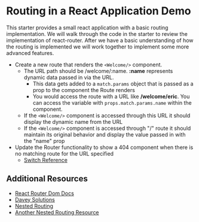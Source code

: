 # Routing in a React Application Demo
This starter provides a small react application with a basic routing implementation. We will walk through the code in the starter to review the implementation of react-router. After we have a basic understanding of how the routing is implemented we will work together to implement some more advanced features.

* Create a new route that renders the `<Welcome/>` component.
    * The URL path should be /welcome/:name. **:name** represents dynamic data passed in via the URL.
        * This data gets added to a `match.params` object that is passed as a prop to the component the Route renders
        * You would access the route with a URL like **/welcome/eric**. You can access the variable with `props.match.params.name` within the component.
    * If the `<Welcome/>` component is accessed through this URL it should display the dynamic name from the URL
    * If the `<Welcome/>` component is accessed through "/" route it should maintain its original behavior and display the value passed in with the "name" prop
* Update the Router functionality to show a 404 component when there is no matching route for the URL specified
    * [Switch Reference](https://reacttraining.com/react-router/web/api/Switch)

## Additional Resources
- [React Router Dom Docs](https://reacttraining.com/react-router/web/guides/quick-start)  
- [Davey Solutions](https://player.vimeo.com/video/335222555)  
- [Nested Routing](https://tylermcginnis.com/react-router-nested-routes/)  
- [Another Nested Routing Resource](https://itnext.io/react-router-how-to-add-child-routes-62e23d1a0c5e)
